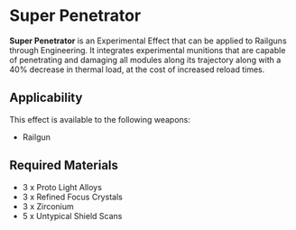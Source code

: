 # Super Penetrator
**Super Penetrator** is an Experimental Effect that can be applied to Railguns through Engineering. It integrates experimental munitions that are capable of penetrating and damaging all modules along its trajectory along with a 40% decrease in thermal load, at the cost of increased reload times.

## Applicability

This effect is available to the following weapons:

- Railgun

## Required Materials

- 3 x Proto Light Alloys
- 3 x Refined Focus Crystals
- 3 x Zirconium
- 5 x Untypical Shield Scans